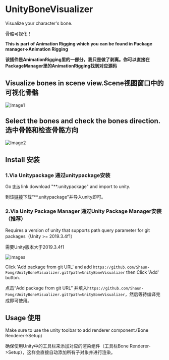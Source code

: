 # UnityBoneVisualizer

 Visualize your character's bone.
 
 骨骼可视化！
 
**This is part of Animation Rigging which you can be found in Package manager->Animation Rigging**

**该插件是AnimationRigging里的一部分，我只是做了剥离。你可以直接在PackageManager里的AnimationRigging找到对应源码**

## Visualize bones in scene view.Scene视图窗口中的可视化骨骼

![Image1](https://i.ibb.co/TqKymS5/image.png)

## Select the bones and check the bones direction.选中骨骼和检查骨骼方向

![Image2](https://i.ibb.co/jJBkq24/image2.png)

## Install 安装

### 1.Via Unitypackage 通过unitypackage安装

Go [this](https://github.com/Shaun-Fong/UnityBoneVisualizer/releases) link download "**.unitypackage" and import to unity.

到该[链接](https://github.com/Shaun-Fong/UnityBoneVisualizer/releases)下载“**.unitypackage”并导入unity即可。

### 2.Via Unity Package Manager 通过Unity Package Manager安装（推荐）

Requires a version of unity that supports path query parameter for git packages（Unity >= 2019.3.4f1）

需要Unity版本大于2019.3.4f1

![images](https://user-images.githubusercontent.com/46207/79450714-3aadd100-8020-11ea-8aae-b8d87fc4d7be.png)

Click 'Add package from git URL' and add `https://github.com/Shaun-Fong/UnityBoneVisualizer.git?path=UnityBoneVisualizer` then Click 'Add' button.

点击“Add package from git URL” 并填入`https://github.com/Shaun-Fong/UnityBoneVisualizer.git?path=UnityBoneVisualizer`，然后等待编译完成即可使用。



## Usage 使用

Make sure to use the unity toolbar to add renderer component.(Bone Renderer->Setup)

确保使用Unity中的工具栏来添加对应的渲染组件（工具栏Bone Renderer->Setup），这样会直接自动添加所有子对象并进行渲染。

